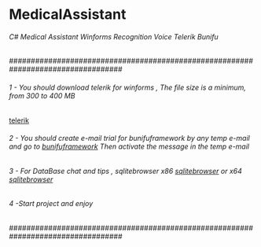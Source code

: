 
# MedicalAssistant
######  C# Medical Assistant Winforms Recognition Voice Telerik  Bunifu
##################################################################################
###### 1 - You should download telerik for winforms , The file size is a minimum, from 300 to 400 MB 
<a href="https://github.com/HIC-Ai/MedicalAssistant/releases/download/1.0/Telerik_UI_For_WinForms_2021_1_326_Trial.msi" target="_blank">telerik</a>
###### 2 - You should create e-mail trial for bunifuframework by any temp e-mail and go to <a href="https://bunifuframework.com/free-download/" target="_blank">bunifuframework</a> Then activate the message in the temp e-mail
###### 3 - For DataBase chat and tips , sqlitebrowser x86 <a href="https://github.com/sqlitebrowser/sqlitebrowser/releases/download/v3.12.1/DB.Browser.for.SQLite-3.12.1-win32-v2.msi" target="_blank">sqlitebrowser</a> or x64 <a href="https://github.com/sqlitebrowser/sqlitebrowser/releases/download/v3.12.1/DB.Browser.for.SQLite-3.12.1-win64-v2.msi" target="_blank">sqlitebrowser</a>
###### 4 -Start project and enjoy
##################################################################################
